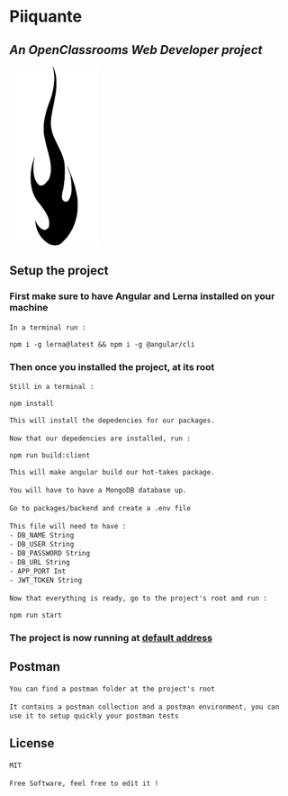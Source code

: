 # Piiquante

## _An OpenClassrooms Web Developer project_

![Piiquante's logo](https://github.com/Florok10/piiquante/blob/main/packages/frontend/src/assets/images/flame.png 'Awesome logo')

## Setup the project

### First make sure to have Angular and Lerna installed on your machine

    In a terminal run :

```console
npm i -g lerna@latest && npm i -g @angular/cli
```

### Then once you installed the project, at its **root**

    Still in a terminal :

```console
npm install
```

    This will install the depedencies for our packages.

    Now that our depedencies are installed, run :

```console
npm run build:client
```

    This will make angular build our hot-takes package.

    You will have to have a MongoDB database up.

    Go to packages/backend and create a .env file

    This file will need to have :
    - DB_NAME String
    - DB_USER String
    - DB_PASSWORD String
    - DB_URL String
    - APP_PORT Int
    - JWT_TOKEN String

    Now that everything is ready, go to the project's root and run :

```console
npm run start
```

### The project is now running at [default address](http://localhost:4200)

## Postman

    You can find a postman folder at the project's root

    It contains a postman collection and a postman environment, you can use it to setup quickly your postman tests

## License

    MIT

    Free Software, feel free to edit it !
